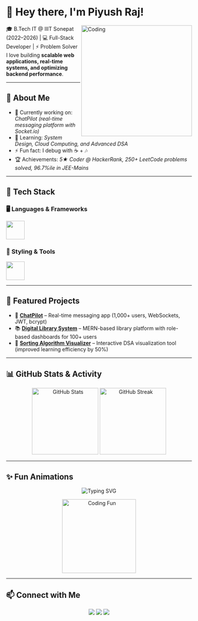 # 👋 Hey there, I'm Piyush Raj!  

<img align="right" alt="Coding" width="300" src="https://media.giphy.com/media/qgQUggAC3Pfv687qPC/giphy.gif" />

🎓 B.Tech IT @ IIIT Sonepat (2022–2026) | 💻 Full-Stack Developer | ⚡ Problem Solver  
I love building **scalable web applications, real-time systems, and optimizing backend performance**.  

---

## 🌟 About Me  
- 🔭 Currently working on: *ChatPilot (real-time messaging platform with Socket.io)*  
- 🌱 Learning: *System Design, Cloud Computing, and Advanced DSA*  
- ⚡ Fun fact: I debug with ☕ + 🎶  
- 🏆 Achievements: *5★ Coder @ HackerRank, 250+ LeetCode problems solved, 96.7%ile in JEE-Mains*  

---

## 🚀 Tech Stack  

### 🖥 Languages & Frameworks  
<p>
  <img src="https://skillicons.dev/icons?i=c,cpp,java,python,js,ts,react,nodejs,express,nextjs" height="50" />
</p>

### 🎨 Styling & Tools  
<p>
  <img src="https://skillicons.dev/icons?i=html,css,tailwind,git,github,linux,vscode,postman,mongodb,mysql" height="50" />
</p>

---

## 📂 Featured Projects  

- 🚀 **[ChatPilot](https://github.com/PiyushRathore29/ChatPilot)** – Real-time messaging app (1,000+ users, WebSockets, JWT, bcrypt)  
- 📚 **[Digital Library System](https://github.com/PiyushRathore29/Digital-Library-System)** – MERN-based library platform with role-based dashboards for 100+ users  
- 🎨 **[Sorting Algorithm Visualizer](https://github.com/PiyushRathore29/Sorting-Algorithm-Visualizer-)** – Interactive DSA visualization tool (improved learning efficiency by 50%)  

---

## 📊 GitHub Stats & Activity  

<p align="center">
  <img src="https://github-readme-stats.vercel.app/api?username=PiyushRathore29&show_icons=true&theme=tokyonight" height="180" alt="GitHub Stats" />
  <img src="https://github-readme-streak-stats.herokuapp.com/?user=PiyushRathore29&theme=tokyonight" height="180" alt="GitHub Streak" />
</p>

---

## ✨ Fun Animations  

<p align="center">
  <img src="https://readme-typing-svg.demolab.com?font=Fira+Code&size=24&pause=1000&color=36BCF7&width=500&lines=Full+Stack+Developer;Problem+Solver;Open+Source+Contributor;Always+Learning+New+Things!" alt="Typing SVG" />
</p>

<p align="center">
  <img src="https://media.giphy.com/media/Y4ak9Ki2GZCbJxAnJD/giphy.gif" width="200" alt="Coding Fun" />
</p>

---

## 📫 Connect with Me  
<p align="center">
  <a href="https://www.linkedin.com/in/piyush-raj-577a36323"><img src="https://img.shields.io/badge/LinkedIn-%230077B5.svg?&style=for-the-badge&logo=linkedin&logoColor=white" /></a>
  <a href="mailto:rathorepiyush221@gmail.com"><img src="https://img.shields.io/badge/Gmail-D14836.svg?&style=for-the-badge&logo=gmail&logoColor=white" /></a>
  <a href="https://github.com/PiyushRathore29"><img src="https://img.shields.io/badge/GitHub-181717.svg?&style=for-the-badge&logo=github&logoColor=white" /></a>
</p>
